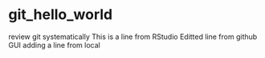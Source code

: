 # git_hello_world
review git systematically
This is a line from RStudio
Editted line from github GUI
adding a line from local
